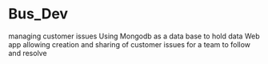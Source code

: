 # Bus_Dev
managing customer issues
Using Mongodb as a data base to hold data
Web app allowing creation and sharing of customer issues for a team to follow and resolve
